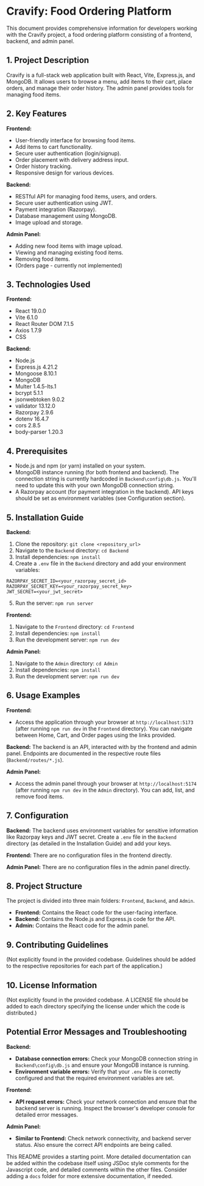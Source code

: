 # Cravify: Food Ordering Platform

This document provides comprehensive information for developers working with the Cravify project, a food ordering platform consisting of a frontend, backend, and admin panel.

## 1. Project Description

Cravify is a full-stack web application built with React, Vite, Express.js, and MongoDB. It allows users to browse a menu, add items to their cart, place orders, and manage their order history.  The admin panel provides tools for managing food items.


## 2. Key Features

**Frontend:**

* User-friendly interface for browsing food items.
* Add items to cart functionality.
* Secure user authentication (login/signup).
* Order placement with delivery address input.
* Order history tracking.
* Responsive design for various devices.

**Backend:**

* RESTful API for managing food items, users, and orders.
* Secure user authentication using JWT.
* Payment integration (Razorpay).
* Database management using MongoDB.
* Image upload and storage.

**Admin Panel:**

* Adding new food items with image upload.
* Viewing and managing existing food items.
* Removing food items.
* (Orders page - currently not implemented)


## 3. Technologies Used

**Frontend:**

* React 19.0.0
* Vite 6.1.0
* React Router DOM 7.1.5
* Axios 1.7.9
* CSS

**Backend:**

* Node.js
* Express.js 4.21.2
* Mongoose 8.10.1
* MongoDB
* Multer 1.4.5-lts.1
* bcrypt 5.1.1
* jsonwebtoken 9.0.2
* validator 13.12.0
* Razorpay 2.9.6
* dotenv 16.4.7
* cors 2.8.5
* body-parser 1.20.3

## 4. Prerequisites

* Node.js and npm (or yarn) installed on your system.
* MongoDB instance running (for both frontend and backend).  The connection string is currently hardcoded in `Backend\config\db.js`.  You'll need to update this with your own MongoDB connection string.
* A Razorpay account (for payment integration in the backend).  API keys should be set as environment variables (see Configuration section).


## 5. Installation Guide

**Backend:**

1. Clone the repository: `git clone <repository_url>`
2. Navigate to the `Backend` directory: `cd Backend`
3. Install dependencies: `npm install`
4. Create a `.env` file in the `Backend` directory and add your environment variables:

```
RAZORPAY_SECRET_ID=<your_razorpay_secret_id>
RAZORPAY_SECRET_KEY=<your_razorpay_secret_key>
JWT_SECRET=<your_jwt_secret>
```

5. Run the server: `npm run server`

**Frontend:**

1. Navigate to the `Frontend` directory: `cd Frontend`
2. Install dependencies: `npm install`
3. Run the development server: `npm run dev`


**Admin Panel:**

1. Navigate to the `Admin` directory: `cd Admin`
2. Install dependencies: `npm install`
3. Run the development server: `npm run dev`

## 6. Usage Examples

**Frontend:**

* Access the application through your browser at `http://localhost:5173` (after running `npm run dev` in the `Frontend` directory).  You can navigate between Home, Cart, and Order pages using the links provided.

**Backend:**  The backend is an API, interacted with by the frontend and admin panel.  Endpoints are documented in the respective route files (`Backend/routes/*.js`).


**Admin Panel:**

* Access the admin panel through your browser at `http://localhost:5174` (after running `npm run dev` in the `Admin` directory).  You can add, list, and remove food items.


## 7. Configuration

**Backend:**  The backend uses environment variables for sensitive information like Razorpay keys and JWT secret.  Create a `.env` file in the `Backend` directory (as detailed in the Installation Guide) and add your keys.

**Frontend:** There are no configuration files in the frontend directly.

**Admin Panel:** There are no configuration files in the admin panel directly.


## 8. Project Structure

The project is divided into three main folders: `Frontend`, `Backend`, and `Admin`.

* **Frontend:** Contains the React code for the user-facing interface.
* **Backend:** Contains the Node.js and Express.js code for the API.
* **Admin:** Contains the React code for the admin panel.



## 9. Contributing Guidelines

(Not explicitly found in the provided codebase.  Guidelines should be added to the respective repositories for each part of the application.)


## 10. License Information

(Not explicitly found in the provided codebase.  A LICENSE file should be added to each directory specifying the license under which the code is distributed.)


## Potential Error Messages and Troubleshooting

**Backend:**

* **Database connection errors:** Check your MongoDB connection string in `Backend\config\db.js` and ensure your MongoDB instance is running.
* **Environment variable errors:** Verify that your `.env` file is correctly configured and that the required environment variables are set.

**Frontend:**

* **API request errors:** Check your network connection and ensure that the backend server is running. Inspect the browser's developer console for detailed error messages.

**Admin Panel:**

* **Similar to Frontend:** Check network connectivity, and backend server status.  Also ensure the correct API endpoints are being called.


This README provides a starting point.  More detailed documentation can be added within the codebase itself using JSDoc style comments for the Javascript code, and detailed comments within the other files.  Consider adding a `docs` folder for more extensive documentation, if needed.

